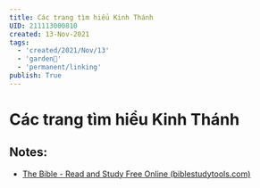 ```yaml
---
title: Các trang tìm hiểu Kinh Thánh
UID: 211113000810
created: 13-Nov-2021
tags:
  - 'created/2021/Nov/13'
  - 'garden🏡'
  - 'permanent/linking'
publish: True
---
```

# Các trang tìm hiểu Kinh Thánh

## Notes:
- [The Bible - Read and Study Free Online (biblestudytools.com)](https://www.biblestudytools.com/)

